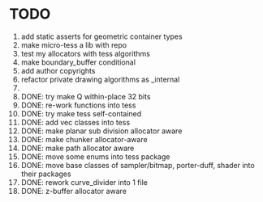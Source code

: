 # TODO
1. add static asserts for geometric container types
2. make micro-tess a lib with repo
3. test my allocators with tess algorithms
4. make boundary_buffer conditional
5. add author copyrights
6. refactor private drawing algorithms as _internal
7. 
8. DONE: try make Q within-place 32 bits
9. DONE: re-work functions into tess
10. DONE: try make tess self-contained
11. DONE: add vec classes into tess
12. DONE: make planar sub division allocator aware
13. DONE: make chunker allocator-aware
14. DONE: make path allocator aware
15. DONE: move some enums into tess package
16. DONE: move base classes of sampler/bitmap, porter-duff, shader into their packages
17. DONE: rework curve_divider into 1 file
18. DONE: z-buffer allocator aware